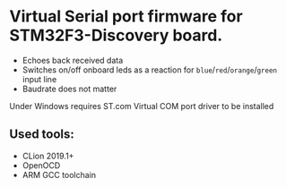 # Virtual Serial port firmware for STM32F3-Discovery board.

* Echoes back received data
* Switches on/off onboard leds as a reaction for  `blue`/`red`/`orange`/`green` input line
* Baudrate does not matter  

Under Windows requires ST.com Virtual COM port driver to be installed

## Used tools:

* CLion 2019.1+
* OpenOCD
* ARM GCC toolchain
